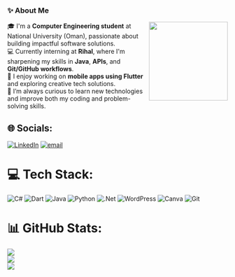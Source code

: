 <h3 align="left">✨ About Me</h3>
<img src="https://user-images.githubusercontent.com/74038190/212749447-bfb7e725-6987-49d9-ae85-2015e3e7cc41.gif" align="right" width="180" />

🎓 I'm a **Computer Engineering student** at National University (Oman), passionate about building impactful software solutions.  
💻 Currently interning at **Rihal**, where I'm sharpening my skills in **Java**, **APIs**, and **Git/GitHub workflows**.  
📱 I enjoy working on **mobile apps using Flutter** and exploring creative tech solutions.  
🧠 I’m always curious to learn new technologies and improve both my coding and problem-solving skills.


## 🌐 Socials:
[![LinkedIn](https://img.shields.io/badge/LinkedIn-%230077B5.svg?logo=linkedin&logoColor=white)](https://linkedin.com/in/omair-al-falahi) [![email](https://img.shields.io/badge/Email-D14836?logo=gmail&logoColor=white)](mailto:3mairalfalahii@gmail.com) 

# 💻 Tech Stack:
![C#](https://img.shields.io/badge/c%23-%23239120.svg?style=for-the-badge&logo=csharp&logoColor=white) ![Dart](https://img.shields.io/badge/dart-%230175C2.svg?style=for-the-badge&logo=dart&logoColor=white) ![Java](https://img.shields.io/badge/java-%23ED8B00.svg?style=for-the-badge&logo=openjdk&logoColor=white) ![Python](https://img.shields.io/badge/python-3670A0?style=for-the-badge&logo=python&logoColor=ffdd54) ![.Net](https://img.shields.io/badge/.NET-5C2D91?style=for-the-badge&logo=.net&logoColor=white) ![WordPress](https://img.shields.io/badge/WordPress-%23117AC9.svg?style=for-the-badge&logo=WordPress&logoColor=white) ![Canva](https://img.shields.io/badge/Canva-%2300C4CC.svg?style=for-the-badge&logo=Canva&logoColor=white) ![Git](https://img.shields.io/badge/git-%23F05033.svg?style=for-the-badge&logo=git&logoColor=white)
# 📊 GitHub Stats:
![](https://github-readme-stats.vercel.app/api?username=3ma1r&theme=gotham&hide_border=false&include_all_commits=false&count_private=false)<br/>
![](https://nirzak-streak-stats.vercel.app/?user=3ma1r&theme=gotham&hide_border=false)<br/>
![](https://github-readme-stats.vercel.app/api/top-langs/?username=3ma1r&theme=gotham&hide_border=false&include_all_commits=false&count_private=false&layout=compact)

<!-- Proudly created with GPRM ( https://gprm.itsvg.in ) -->
